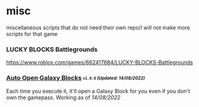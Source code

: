 # misc
miscellaneous scripts that do not need their own repo/I will not make more scripts for that game

### LUCKY BLOCKS Battlegrounds
https://www.roblox.com/games/662417684/LUCKY-BLOCKS-Battlegrounds

### [Auto Open Galaxy Blocks](Scripts/opengalaxyblocks.lua) <sub><sup>`v1.0.0` *(Updated: 14/08/2022)*</sup></sub>
Each time you execute it, it'll open a Galaxy Block for you even if you don't own the gamepass. Working as of *14/08/2022*
